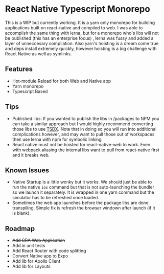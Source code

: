 # React Native Typescript Monorepo

This is a WIP but currently working. It is a yarn only monorepo for building applications built on react-native and compiled to web.
I was able to accomplish the same thing with lerna, but for a monorepo who's libs will not be published (this has an enterprise focus)
, lerna was fussy and added a layer of unneccesary compliation. Also yarn's hoisting is a dream come true and deps install extremely quickly, however hoisting is a big challenge with React Native as well as symlinks.

## Features

- Hot-module Reload for both Web and Native app
- Yarn monorepo
- Typescript Based

## Tips

- Published libs: If you wanted to publish the libs in /packages to NPM you can take a similar approach but I would highly recommend converting those libs to use [TSDX](https://github.com/jaredpalmer/tsdx). Note that in doing so you will run into additional complications however, and may want to pull those out of workspaces then use lerna with npm for symbolic linking
- React native must not be hoisted for react-native-web to work. Even with webpack aliasing the internal libs want to pull from react-native first and it breaks web.

## Known Issues

- Native Startup is a little wonky but it works. We should just be able to run the native ```ios``` command but that is not auto-launching the bundler so we launch it separately. It is wrapped in one yarn command but the simulator has to be refreshed once loaded.
- Sometimes the web app launches before the package libs are done transpiling. Simple fix is refresh the browser windown after launch (if it is blank).

## Roadmap

- ~~Add CRA Web Application~~
- Add in unit tests
- Add React Router with code splitting
- Convert Native app to Expo
- Add lib for Apollo Client
- Add lib for Layouts

